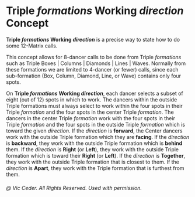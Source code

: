 
# Triple *formations* Working *direction* Concept

**Triple _formations_ Working _direction_**
is a precise way to state how to do some 12-Matrix calls.

This concept allows for 8-dancer calls to be done from
Triple *formations* such as
Triple Boxes | Columns | Diamonds | Lines | Waves.
Normally from these formations we are limited to
4-dancer (or fewer) calls, since each sub-formation
(Box, Column, Diamond, Line, or Wave) contains only four spots.

On **Triple _formations_ Working _direction_**,
each dancer selects a subset of eight (out of 12) spots in which to work.
The dancers within the outside Triple formations must always select
to work within the four spots in their Triple *formation*
and the four spots in the center Triple *formation*.
The dancers in the center Triple *formation* work with the four spots
in their Triple *formation* and the four spots in the outside
Triple *formation* which is toward the given *direction*.
If the *direction* is **forward**,
the Center dancers work with the outside
Triple formation which they are **facing**.
If the *direction* is **backward**,
they work with the outside Triple formation which is **behind** them.
If the *direction* is **Right**
(or **Left**), they work with the outside Triple formation
which is toward their **Right** (or **Left**).
If the *direction* is **Together**, they work with the outside
Triple formation that is closest to them.
If the *direction* is **Apart**,
they work with the Triple formation that is furthest from them.

###### @ Vic Ceder. All Rights Reserved.  Used with permission.

